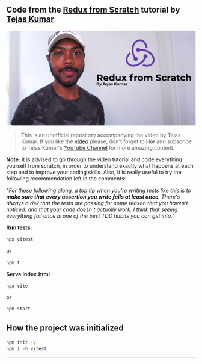 ## Code from the [Redux from Scratch](https://www.youtube.com/watch?v=-g1f0j5Qk8A) tutorial by [Tejas Kumar](https://tej.as/)

![Redux from Scratch by Tejas Kumar](./Header.jpg)

> This is an unofficial repository accompanying the video by Tejas Kumar. If you like the [video](https://www.youtube.com/watch?v=-g1f0j5Qk8A) please, don't forget to **like** and subscribe to Tejas Kumar's [YouTube Channel](https://www.youtube.com/@tejask) for more amazing content. 

**Note:** it is advised to go through the video tutorial and code everything yourself from scratch, in order to understand exactly what happens at each step and to improve your coding skills. Also, it is really useful to try the following recommendation left in the comments:

_"For those following along, a top tip when you're writing tests like this is to **make sure that every assertion you write fails at least once**. There's always a risk that the tests are passing for some reason that you haven't noticed, and that your code doesn't actually work. I think that seeing everything fail once is one of the best TDD habits you can get into."_

**Run tests:**

```bash
npx vitest
```
or

```bash
npm t
```

**Serve index.html**

```bash
npx vite
```

or 

```bash
npm start
```

## How the project was initialized

```bash
npm init -y
npm i -D vitest
```

---

